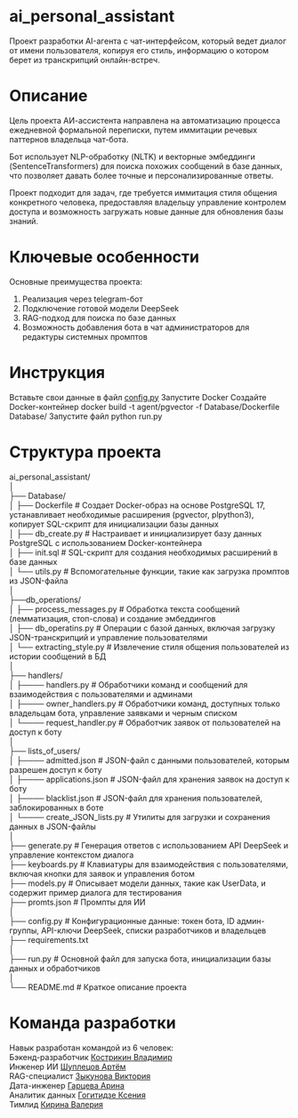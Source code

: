 # ai_personal_assistant
Проект разработки AI-агента с чат-интерфейсом, который ведет диалог от имени пользователя, копируя его стиль, информацию о котором берет из транскрипций онлайн-встреч.    

# Описание
Цель проекта АИ-ассистента направлена на автоматизацию процесса ежедневной формальной переписки, путем иммитации речевых паттернов владельца чат-бота.  

Бот использует NLP-обработку (NLTK) и векторные эмбеддинги (SentenceTransformers) для поиска похожих сообщений в базе данных, что позволяет давать более точные и персонализированные ответы.

Проект подходит для задач, где требуется иммитация стиля общения конкретного человека, предоставляя владельцу управление контролем доступа и возможность загружать новые данные для обновления базы знаний.    


# Ключевые особенности
Основные преимущества проекта:  
1. Реализация через telegram-бот
2. Подключение готовой модели DeepSeek 
3. RAG-подход для поиска по базе данных
4. Возможность добавления бота в чат администраторов для редактуры системных промптов 

# Инструкция

Вставьте свои данные в файл [config.py]()
Запустите Docker
Создайте Docker-контейнер
docker build -t agent/pgvector -f Database/Dockerfile Database/
Запустите файл
python run.py

# Cтруктура проекта
 
ai_personal_assistant/  
│  
├── Database/  
│ ├── Dockerfile # Создает Docker-образ на основе PostgreSQL 17, устанавливает необходимые расширения (pgvector, plpython3), копирует SQL-скрипт для инициализации базы данных  
│ ├── db_create.py # Настраивает и инициализирует базу данных PostgreSQL с использованием Docker-контейнера     
│ ├── init.sql # SQL-скрипт для создания необходимых расширений в базе данных  
│ └── utils.py # Вспомогательные функции, такие как загрузка промптов из JSON-файла   
│  
├──db_operations/  
│ ├── process_messages.py # Обработка текста сообщений (лемматизация, стоп-слова) и создание эмбеддингов    
│ ├── db_operatins.py # Операции с базой данных, включая загрузку JSON-транскрипций и управление пользователями  
│ └── extracting_style.py # Извлечение стиля общения пользователей из истории сообщений в БД  
│  
├── handlers/  
│ ├──── handlers.py # Обработчики команд и сообщений для взаимодействия с пользователями и админами   
│ ├──── owner_handlers.py # Обработчики команд, доступных только владельцам бота, управление заявками и черным списком   
│ └──── request_handler.py # Обработчик заявок от пользователей на доступ к боту    
│   
├── lists_of_users/  
│ ├──── admitted.json # JSON-файл с данными пользователей, которым разрешен доступ к боту   
│ ├──── applications.json # JSON-файл для хранения заявок на доступ к боту  
│ ├──── blacklist.json # JSON-файл для хранения пользователей, заблокированных в боте  
│ └──── create_JSON_lists.py # Утилиты для загрузки и сохранения данных в JSON-файлы    
│   
├── generate.py # Генерация ответов с использованием API DeepSeek и управление контекстом диалога     
├── keyboards.py # Клавиатуры для взаимодействия с пользователями, включая кнопки для заявок и управления ботом    
├── models.py # Описывает модели данных, такие как UserData, и содержит пример диалога для тестирования  
├── promts.json # Промпты для ИИ  
│      
├── config.py # Конфигурационные данные: токен бота, ID админ-группы, API-ключи DeepSeek, списки разработчиков и владельцев  
├── requirements.txt    
│  
├── run.py # Основной файл для запуска бота, инициализации базы данных и обработчиков  
│    
└── README.md # Краткое описание проекта

# Команда разработки
Навык разработан командой из 6 человек:    
Бэкенд-разработчик [Кострикин Владимир](https://github.com/KostrikinVV)  
Инженер ИИ [Шуплецов Артём](https://github.com/LackOfCreativityGuy)        
RAG-специалист [Зыкунова Виктория](https://github.com/ViktoriyaZykunova)  
Дата-инженер [Гарцева Арина](https://github.com/Cyber-Mouse13)  
Аналитик данных [Гогитидзе Ксения](https://github.com/xeniasotnikoff89)  
Тимлид [Кирина Валерия](https://github.com/sunki212)

